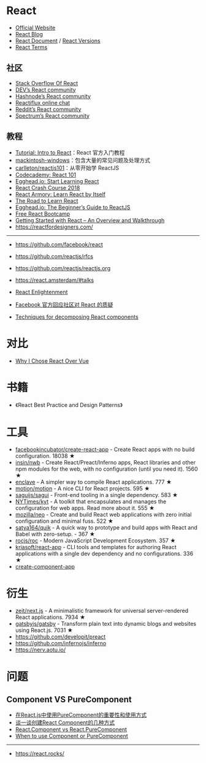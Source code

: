 # React

- [Official Website](https://reactjs.org/)
- [React Blog](https://reactjs.org/blog/)
- [React Document](https://reactjs.org/docs/getting-started.html) / [React Versions](https://reactjs.org/versions/)
- [React Terms](https://reactjs.org/docs/glossary.html)

## 社区

- [Stack Overflow Of React](https://stackoverflow.com/tags/reactjs/info)
- [DEV’s React community](https://dev.to/t/react)
- [Hashnode’s React community](https://hashnode.com/n/reactjs)
- [Reactiflux online chat](https://discord.gg/0ZcbPKXt5bZjGY5n)
- [Reddit’s React community](https://www.reddit.com/r/reactjs/)
- [Spectrum’s React community](https://spectrum.chat/react)

## 教程

- [Tutorial: Intro to React](https://reactjs.org/tutorial/tutorial.html#before-we-start-the-tutorial)：React 官方入门教程
- [mackintosh-windows](https://github.com/agm1984/mackintosh-windows)：包含大量的常见问题及处理方式
- [carlleton/reactjs101](https://github.com/carlleton/reactjs101/tree/zh-CN)：从零开始学 ReactJS
- [Codecademy: React 101](https://www.codecademy.com/learn/react-101)
- [Egghead.io: Start Learning React ](https://egghead.io/courses/start-learning-react)
- [React Crash Course 2018](https://www.youtube.com/watch?v=Ke90Tje7VS0)
- [React Armory: Learn React by Itself](https://reactarmory.com/guides/learn-react-by-itself)
- [The Road to Learn React](https://www.robinwieruch.de/the-road-to-learn-react/)
- [Egghead.io: The Beginner’s Guide to ReactJS](https://egghead.io/courses/the-beginner-s-guide-to-reactjs)
- [Free React Bootcamp](https://tylermcginnis.com/free-react-bootcamp/)
- [Getting Started with React – An Overview and Walkthrough](https://www.taniarascia.com/getting-started-with-react/)
- https://reactfordesigners.com/

---

- https://github.com/facebook/react
- https://github.com/reactjs/rfcs
- https://github.com/reactjs/reactjs.org


- https://react.amsterdam/#talks
- [React Enlightenment](https://www.reactenlightenment.com/)
- [Facebook 官方回应社区对 React 的质疑](https://medium.com/@dan_abramov/hey-thanks-for-feedback-bf9502689ca4)
- [Techniques for decomposing React components](https://medium.com/dailyjs/techniques-for-decomposing-react-components-e8a1081ef5da)

# 对比
- [Why I Chose React Over Vue](https://medium.com/@CalinLeafshade/why-i-chose-react-over-vue-3dd9a230b507)

# 书籍

- 《React Best Practice and Design Patterns》

# 工具
- [facebookincubator/create-react-app](https://github.com/facebookincubator/create-react-app) - Create React apps with no build configuration. 18038 ★
- [insin/nwb](https://github.com/insin/nwb) - Create React/Preact/Inferno apps, React libraries and other npm modules for the web, with no configuration (until you need it). 1560 ★
- [enclave](https://github.com/eanplatter/enclave) - A simpler way to compile React applications. 777 ★
- [motion/motion](https://github.com/motion/motion) - A nice CLI for React projects. 595 ★
- [saguijs/sagui](https://github.com/saguijs/sagui) - Front-end tooling in a single dependency. 583 ★
- [NYTimes/kyt](https://github.com/NYTimes/kyt) - A toolkit that encapsulates and manages the configuration for web apps. Read more about it. 555 ★
- [mozilla/neo](https://github.com/mozilla/neo) - Create and build React web applications with zero initial configuration and minimal fuss. 522 ★
- [satya164/quik](https://github.com/satya164/quik) - A quick way to prototype and build apps with React and Babel with zero-setup. - 367 ★
- [rocjs/roc](https://github.com/rocjs/roc) - Modern JavaScript Development Ecosystem. 357 ★
- [kriasoft/react-app](https://github.com/kriasoft/react-app) - CLI tools and templates for authoring React applications with a single dev dependency and no configurations. 336 ★
- [create-component-app](https://github.com/CVarisco/create-component-app)

# 衍生
- [zeit/next.js](https://github.com/zeit/next.js) - A minimalistic framework for universal server-rendered React applications. 7934 ★
- [gatsbyjs/gatsby](https://github.com/gatsbyjs/gatsby) - Transform plain text into dynamic blogs and websites using React.js. 7031 ★
- https://github.com/developit/preact
- https://github.com/infernojs/inferno
- https://nerv.aotu.io/

# 问题

## Component VS PureComponent
- [在React.js中使用PureComponent的重要性和使用方式](http://www.zcfy.cc/article/why-and-how-to-use-purecomponent-in-react-js-60devs-2344.html)
- [谈一谈创建React Component的几种方式](https://segmentfault.com/a/1190000008402834)
- [React.Component vs React.PureComponent](https://stackoverflow.com/questions/41340697/react-component-vs-react-purecomponent)
- [When to use Component or PureComponent](https://codeburst.io/when-to-use-component-or-purecomponent-a60cfad01a81)

---

- https://react.rocks/
